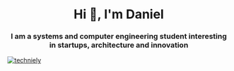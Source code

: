 <h1 align="center">Hi 👋, I'm Daniel</h1>
<h3 align="center">I am a systems and computer engineering student interesting in startups, architecture and innovation</h3>

<p align="left"> <a href="https://twitter.com/techniely" target="blank"><img src="https://img.shields.io/twitter/follow/techniely?logo=twitter&style=for-the-badge" alt="techniely" /></a> </p>
